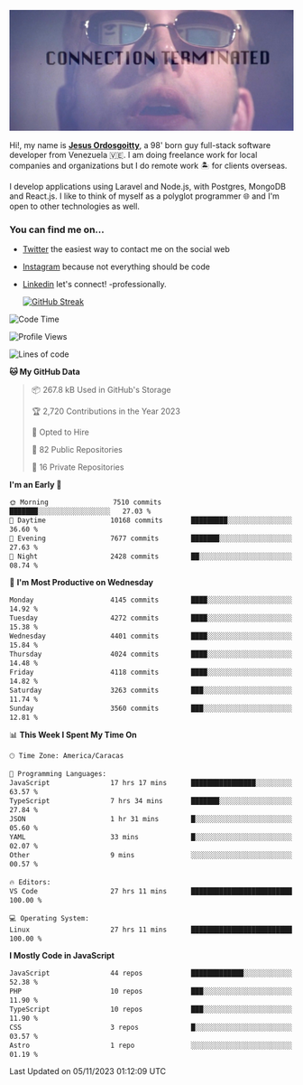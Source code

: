 ![hackers movie reference](./disconnected.jpg)

Hi!, my name is [**Jesus Ordosgoitty**](https://jodaz.dev), a 98' born guy full-stack software developer from Venezuela 🇻🇪. I am doing freelance work for local companies and organizations but I do remote work 🏝️ for clients overseas. 

I develop applications using Laravel and Node.js, with Postgres, MongoDB and React.js. I like to think of myself as a polyglot programmer 🌐 and I'm open to other technologies as well.

### You can find me on...

- [Twitter](https://twitter.com/jodaz_) the easiest way to contact me on the social web
- [Instagram](https://instagram.com/jodaz_) because not everything should be code
- [Linkedin](https://linkedin.com/in/jodaz) let's connect! -professionally.


    [![GitHub Streak](https://streak-stats.demolab.com?user=jodaz&theme=tokyonight)](https://git.io/streak-stats)

<!--START_SECTION:waka-->
![Code Time](http://img.shields.io/badge/Code%20Time-4%2C334%20hrs%2019%20mins-blue)

![Profile Views](http://img.shields.io/badge/Profile%20Views-0-blue)

![Lines of code](https://img.shields.io/badge/From%20Hello%20World%20I%27ve%20Written-89.4%20million%20lines%20of%20code-blue)

**🐱 My GitHub Data** 

> 📦 267.8 kB Used in GitHub's Storage 
 > 
> 🏆 2,720 Contributions in the Year 2023
 > 
> 💼 Opted to Hire
 > 
> 📜 82 Public Repositories 
 > 
> 🔑 16 Private Repositories 
 > 
**I'm an Early 🐤** 

```text
🌞 Morning                7510 commits        ███████░░░░░░░░░░░░░░░░░░   27.03 % 
🌆 Daytime                10168 commits       █████████░░░░░░░░░░░░░░░░   36.60 % 
🌃 Evening                7677 commits        ███████░░░░░░░░░░░░░░░░░░   27.63 % 
🌙 Night                  2428 commits        ██░░░░░░░░░░░░░░░░░░░░░░░   08.74 % 
```
📅 **I'm Most Productive on Wednesday** 

```text
Monday                   4145 commits        ████░░░░░░░░░░░░░░░░░░░░░   14.92 % 
Tuesday                  4272 commits        ████░░░░░░░░░░░░░░░░░░░░░   15.38 % 
Wednesday                4401 commits        ████░░░░░░░░░░░░░░░░░░░░░   15.84 % 
Thursday                 4024 commits        ████░░░░░░░░░░░░░░░░░░░░░   14.48 % 
Friday                   4118 commits        ████░░░░░░░░░░░░░░░░░░░░░   14.82 % 
Saturday                 3263 commits        ███░░░░░░░░░░░░░░░░░░░░░░   11.74 % 
Sunday                   3560 commits        ███░░░░░░░░░░░░░░░░░░░░░░   12.81 % 
```


📊 **This Week I Spent My Time On** 

```text
🕑︎ Time Zone: America/Caracas

💬 Programming Languages: 
JavaScript               17 hrs 17 mins      ████████████████░░░░░░░░░   63.57 % 
TypeScript               7 hrs 34 mins       ███████░░░░░░░░░░░░░░░░░░   27.84 % 
JSON                     1 hr 31 mins        █░░░░░░░░░░░░░░░░░░░░░░░░   05.60 % 
YAML                     33 mins             █░░░░░░░░░░░░░░░░░░░░░░░░   02.07 % 
Other                    9 mins              ░░░░░░░░░░░░░░░░░░░░░░░░░   00.57 % 

🔥 Editors: 
VS Code                  27 hrs 11 mins      █████████████████████████   100.00 % 

💻 Operating System: 
Linux                    27 hrs 11 mins      █████████████████████████   100.00 % 
```

**I Mostly Code in JavaScript** 

```text
JavaScript               44 repos            █████████████░░░░░░░░░░░░   52.38 % 
PHP                      10 repos            ███░░░░░░░░░░░░░░░░░░░░░░   11.90 % 
TypeScript               10 repos            ███░░░░░░░░░░░░░░░░░░░░░░   11.90 % 
CSS                      3 repos             █░░░░░░░░░░░░░░░░░░░░░░░░   03.57 % 
Astro                    1 repo              ░░░░░░░░░░░░░░░░░░░░░░░░░   01.19 % 
```




 Last Updated on 05/11/2023 01:12:09 UTC
<!--END_SECTION:waka-->
